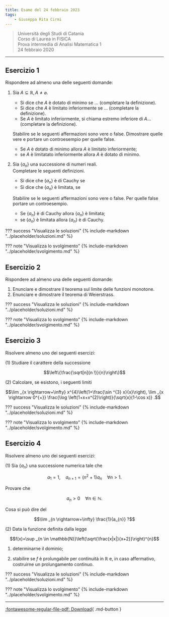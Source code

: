 ```yaml
---
title: Esame del 24 febbraio 2023
tags:
    - Giuseppa Rita Cirmi
---
```


>Università degli Studi di Catania<br>
Corso di Laurea in FISICA<br>
Prova intermedia di Analisi Matematica 1<br>
24 febbraio 2020

---

## Esercizio 1
Rispondere ad almeno una delle seguenti domande:


1. Sia $A \subseteq \mathbb{R}, A \neq \varnothing$.
    - Si dice che $A$ è dotato di minimo se \... (completare la definizione).
    - Si dice che $A$ è limitato inferiormente se \... (completare la definizione).
    - Se $A$ è limitato inferiormente, si chiama estremo inferiore di $A$\... (completare la definizione).
    
    Stabilire se le seguenti affermazioni sono vere o false. Dimostrare quelle vere e portare un controesempio per quelle false.
    - Se $A$ è dotato di minimo allora $A$ è limitato inferiormente;
    - se $A$ è limitatato inferiormente allora $A$ è dotato di minimo.

2. Sia $\left\{a_{n}\right\}$ una successione di numeri reali. <br>
    Completare le seguenti definizioni.
    - Si dice che $\left\{a_{n}\right\}$ è di Cauchy se
    - Si dice che $\left\{a_{n}\right\}$ è limitata, se

    Stabilire se le seguenti affermazioni sono vere o false. Per quelle false portare un controesempio.
    - Se $\left\{a_{n}\right\}$ è di Cauchy allora $\left\{a_{n}\right\}$ è limitata;
    - se $\left\{a_{n}\right\}$ è limitata allora $\left\{a_{n}\right\}$ è di Cauchy.

??? success "Visualizza le soluzioni"
    {% include-markdown "../placeholder/soluzioni.md" %}

??? note "Visualizza lo svolgimento"
    {% include-markdown "../placeholder/svolgimento.md" %}

## Esercizio 2
Rispondere ad almeno una delle seguenti domande:

1. Enunciare e dimostrare il teorema sul limite delle funzioni monotone.
2. Enunciare e dimostrare il teorema di Weierstrass. 

??? success "Visualizza le soluzioni"
    {% include-markdown "../placeholder/soluzioni.md" %}

??? note "Visualizza lo svolgimento"
    {% include-markdown "../placeholder/svolgimento.md" %}

## Esercizio 3
Risolvere almeno uno dei seguenti esercizi:

\(1) Studiare il carattere della successione

$$\left\{\frac{\sqrt[n]{n !}}{n}\right\}$$

\(2) Calcolare, se esistono, i seguenti limiti

$$\lim _{x \rightarrow+\infty} x^{4}\left(1+\frac{\sin ^{3} x}{x}\right), \lim _{x \rightarrow 0^{+}} \frac{\log \left(1+x+x^{2}\right)}{\sqrt{x}(1-\cos x)} .$$

??? success "Visualizza le soluzioni"
    {% include-markdown "../placeholder/soluzioni.md" %}

??? note "Visualizza lo svolgimento"
    {% include-markdown "../placeholder/svolgimento.md" %}

## Esercizio 4
  Risolvere almeno uno dei seguenti esercizi:

\(1) Sia $\left\{a_{n}\right\}$ una successione numerica tale che

$$a_{1}=1, \quad a_{n+1}=\left(n^{2}+1\right) a_{n} \quad \forall n>1 .$$

Provare che

$$a_{n}>0 \quad \forall n \in \mathbb{N} \text {. }$$

Cosa si può dire del

$$\lim _{n \rightarrow+\infty} \frac{1}{a_{n}} ?$$

\(2) Data la funzione definita dalla legge

$$f(x)=\sup _{n \in \mathbb{N}}\left(\sqrt{\frac{x|x|}{x+2}}\right)^{n}$$

1.  determinarne il dominio;

2.  stabilire se $f$ è prolungabile per continuità in $\mathbb{R}$ e, in
    caso affermativo, costruirne un prolungamento continuo.

??? success "Visualizza le soluzioni"
    {% include-markdown "../placeholder/soluzioni.md" %}

??? note "Visualizza lo svolgimento"
    {% include-markdown "../placeholder/svolgimento.md" %}

---

[:fontawesome-regular-file-pdf: Download](pdf/2023-02-24.pdf){ .md-button }
